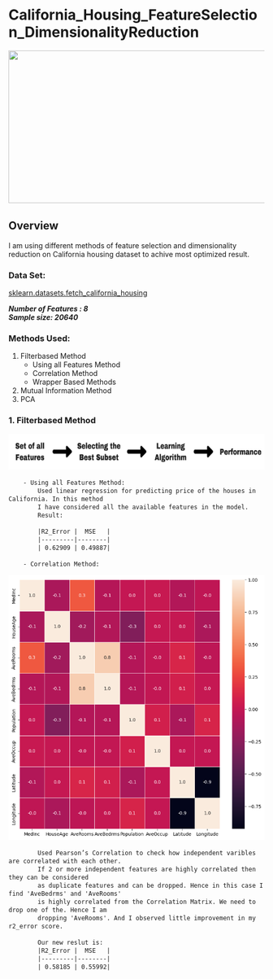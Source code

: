 # California_Housing_FeatureSelection_DimensionalityReduction

<img src="https://github.com/skp163/California_Housing_FeatureSelection_DimensionalityReduction/blob/main/Assets/Feature%20Selection%20%26%20Dimensionality%20Reduction%20(1).gif" width="800" height="300" />

## Overview
I am using different methods of feature selection and dimensionality reduction on California housing dataset to achive most optimized result. 

### Data Set: <br/>
[sklearn.datasets.fetch_california_housing](https://scikit-learn.org/stable/modules/generated/sklearn.datasets.fetch_california_housing.html)

***Number of Features : 8*** <br/>
***Sample size: 20640***

### Methods Used:
1. Filterbased Method
    - Using all Features Method
    - Correlation Method
    - Wrapper Based Methods
2. Mutual Information Method
3. PCA


### 1. Filterbased Method

<img src="https://github.com/skp163/California_Housing_FeatureSelection_DimensionalityReduction/blob/main/Assets/Filter_1.png" width="600" height="70" />

        - Using all Features Method:
            Used linear regression for predicting price of the houses in California. In this method
            I have considered all the available features in the model.
            Result:

            |R2_Error |  MSE   |
            |---------|--------|
            | 0.62909 | 0.49887|

        - Correlation Method:
        
![Features Correlation](https://github.com/skp163/California_Housing_FeatureSelection_DimensionalityReduction/blob/main/Assets/Correlation_Matrix1.png)
        
            Used Pearson’s Correlation to check how independent varibles are correlated with each other.
            If 2 or more independent features are highly correlated then they can be considered
            as duplicate features and can be dropped. Hence in this case I find 'AveBedrms' and 'AveRooms'
            is highly correlated from the Correlation Matrix. We need to drop one of the. Hence I am
            dropping 'AveRooms'. And I observed little improvement in my r2_error score.

            Our new reslut is:
            |R2_Error |  MSE   |
            |---------|--------|
            | 0.58185 | 0.55992|
